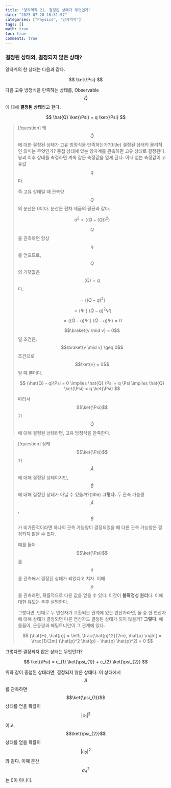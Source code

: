 ```yaml
---
title: "양자역학 21. 결정된 상태가 무엇인가"
date: "2025-07-20 16:31:57"
categories: ["Physics", "양자역학"]
tags: []
math: true
toc: true
comments: true
---
```


### 결정된 상태와, 결정되지 않은 상태?
양자계의 한 상태는 다음과 같다.

$$
\ket{\Psi}
$$

다음 고유 방정식을 만족하는 상태를, Observable $$\hat{Q}$$에 대해 **결정된 상태**라고 한다.

$$
\hat{Q} \ket{\Psi}  = q \ket{\Psi}
$$


> [!question] 왜 $$\hat{Q}$$에 대한 결정된 상태가 고유 방정식을 만족하는가?{title}
> 결정된 상태의 물리적인 의미는 무엇인가? 중첩 상태에 있는 양자계를 관측하면 고유 상태로 결정된다. 붕괴 이후 상태를 측정하면 계속 같은 측정값을 얻게 된다. 이때 얻는 측정값이 고유값 $$q$$다.
> 
> 즉 고유 상태일 때 관측양 $$Q$$의 분산은 0이다. 분산은 편차 제곱의 평균과 같다.
> 
> $$
> \sigma^2 = \langle ( Q - \langle Q \rangle)^2 \rangle
> $$
> 
> $$Q$$를 관측하면 항상 $$q$$를 얻으므로, $$Q$$의 기댓값은 $$\langle Q \rangle=q$$다.
> 
> $$
> = \langle (Q - q)^2 \rangle
> $$
> 
> 
> $$
> = \langle \Psi \mid (\hat{Q} - q)^2 \Psi \rangle
> $$
> 
> 
> $$
> = \langle (\hat{Q} - q) \Psi \mid (\hat{Q} - q) \Psi \rangle = 0
> $$
> 
> $$\braket{v \mid v} = 0$$일 조건은, $$\braket{v \mid v} \geq 0$$ 조건으로 $$\ket{v} = 0$$일 때 뿐이다.
> 
> $$
> (\hat{Q} - q)\Psi = 0 \implies \hat{Q} \Psi = q \Psi \implies \hat{Q} \ket{\Psi}  = q \ket{\Psi}
> $$
> 
> 따라서 $$\ket{\Psi}$$가 $$\hat{Q}$$에 대해 결정된 상태라면, 고유 방정식을 만족한다.

> [!question] 상태 $$\ket{\Psi}$$가 $$\hat{A}$$에 대해 결정된 상태이지만, $$\hat{B}$$에 대해 결정된 상태가 아닐 수 있을까?{title}
> **그렇다.** 두 관측 가능량 $$\hat{A}$$, $$\hat{B}$$가 비가환적이라면 하나의 관측 가능양이 결정되었을 때 다른 관측 가능양은 결정되지 않을 수 있다. 
> 
> 예를 들어 $$\ket{\Psi}$$를 $$\hat{x}$$를 관측해서 결정된 상태가 되었다고 치자. 이때 $$\hat{p}$$를 관측하면, 확률적으로 다른 값을 얻을 수 있다. 이것이 **불확정성 원리**다. 이에 대한 유도는 추후 설명한다.
> 
> 그렇다면, 반대로 두 연산자가 교환되는 관계에 있는 연산자라면, 둘 중 한 연산자에 대해 상태가 결정되면 다른 연산자도 결정된 상태가 되지 않을까? **그렇다.** 예를들어, 운동량과 해밀토니안이 그 관계에 있다. 
> 
> $$
> [\hat{H}, \hat{p}] = \left[ \frac{\hat{p}^2}{2m}, \hat{p} \right] = \frac{1}{2m} (\hat{p}^2 \hat{p} - \hat{p} \hat{p}^2) = 0
> $$
> 

그렇다면 결정되지 않은 상태는 무엇인가?

$$
\ket{\Psi}  = c_{1} \ket{\psi_{1}}  + c_{2} \ket{\psi_{2}}
$$

위와 같이 중첩된 상태라면, 결정되지 않은 상태다. 이 상태에서 $$\hat{A}$$를 관측하면 $$\ket{\psi_{1}}$$ 상태를 얻을 확률이 $$\lvert c_{1} \rvert^2$$이고, $$\ket{\psi_{2}}$$ 상태를 얻을 확률이 $$\lvert c_{2} \rvert^2$$와 같다. 이때 분산 $$\sigma_{A}^2$$는 0이 아니다.